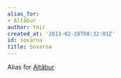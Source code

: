 ```yaml
---
alias_for:
- Altâbur
author: Ymir
created_at: '2013-02-28T08:32:01Z'
id: sovarna
title: Sovarna
---
```

Alias for [Altâbur]

  [Altâbur]: Altâbur